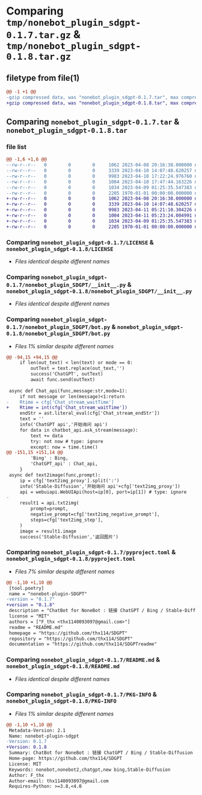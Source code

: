 # Comparing `tmp/nonebot_plugin_sdgpt-0.1.7.tar.gz` & `tmp/nonebot_plugin_sdgpt-0.1.8.tar.gz`

## filetype from file(1)

```diff
@@ -1 +1 @@
-gzip compressed data, was "nonebot_plugin_sdgpt-0.1.7.tar", max compression
+gzip compressed data, was "nonebot_plugin_sdgpt-0.1.8.tar", max compression
```

## Comparing `nonebot_plugin_sdgpt-0.1.7.tar` & `nonebot_plugin_sdgpt-0.1.8.tar`

### file list

```diff
@@ -1,6 +1,6 @@
--rw-r--r--   0        0        0     1062 2023-04-08 20:16:38.000000 nonebot_plugin_sdgpt-0.1.7/LICENSE
--rw-r--r--   0        0        0     3339 2023-04-10 14:07:48.620257 nonebot_plugin_sdgpt-0.1.7/nonebot_plugin_SDGPT/__init__.py
--rw-r--r--   0        0        0     9983 2023-04-10 17:22:24.976760 nonebot_plugin_sdgpt-0.1.7/nonebot_plugin_SDGPT/bot.py
--rw-r--r--   0        0        0     1004 2023-04-10 17:47:44.163226 nonebot_plugin_sdgpt-0.1.7/pyproject.toml
--rw-r--r--   0        0        0     1034 2023-04-09 01:25:35.547383 nonebot_plugin_sdgpt-0.1.7/README.md
--rw-r--r--   0        0        0     2205 1970-01-01 00:00:00.000000 nonebot_plugin_sdgpt-0.1.7/PKG-INFO
+-rw-r--r--   0        0        0     1062 2023-04-08 20:16:38.000000 nonebot_plugin_sdgpt-0.1.8/LICENSE
+-rw-r--r--   0        0        0     3339 2023-04-10 14:07:48.620257 nonebot_plugin_sdgpt-0.1.8/nonebot_plugin_SDGPT/__init__.py
+-rw-r--r--   0        0        0     9983 2023-04-11 05:21:10.304226 nonebot_plugin_sdgpt-0.1.8/nonebot_plugin_SDGPT/bot.py
+-rw-r--r--   0        0        0     1004 2023-04-11 05:23:24.004991 nonebot_plugin_sdgpt-0.1.8/pyproject.toml
+-rw-r--r--   0        0        0     1034 2023-04-09 01:25:35.547383 nonebot_plugin_sdgpt-0.1.8/README.md
+-rw-r--r--   0        0        0     2205 1970-01-01 00:00:00.000000 nonebot_plugin_sdgpt-0.1.8/PKG-INFO
```

### Comparing `nonebot_plugin_sdgpt-0.1.7/LICENSE` & `nonebot_plugin_sdgpt-0.1.8/LICENSE`

 * *Files identical despite different names*

### Comparing `nonebot_plugin_sdgpt-0.1.7/nonebot_plugin_SDGPT/__init__.py` & `nonebot_plugin_sdgpt-0.1.8/nonebot_plugin_SDGPT/__init__.py`

 * *Files identical despite different names*

### Comparing `nonebot_plugin_sdgpt-0.1.7/nonebot_plugin_SDGPT/bot.py` & `nonebot_plugin_sdgpt-0.1.8/nonebot_plugin_SDGPT/bot.py`

 * *Files 1% similar despite different names*

```diff
@@ -94,15 +94,15 @@
     if len(out_text) < len(text) or mode == 0:
         outText = text.replace(out_text,'')
         success('ChatGPT', outText)
         await func.send(outText)
     
 async def Chat_api(func,message:str,mode=1):
     if not message or len(message)<1:return
-    Rtime = cfg['Chat_stream_waitTime']
+    Rtime = int(cfg['Chat_stream_waitTime'])
     endStr = ast.literal_eval(cfg['Chat_stream_endStr'])
     text = ''
     info('ChatGPT api','开始询问 api')
     for data in chatbot_api.ask_stream(message):
         text += data 
         try: not now # type: ignore
         except: now = time.time()
@@ -151,15 +151,14 @@
         'Bing' : Bing,
         'ChatGPT_api' : Chat_api,
     }
 async def text2image(func,prompt):
     ip = cfg['text2img_proxy'].split(':')
     info('Stable-Diffusion','开始询问 api'+cfg['text2img_proxy'])
     api = webuiapi.WebUIApi(host=ip[0], port=ip[1]) # type: ignore
-    
     result1 = api.txt2img(
         prompt=prompt,
         negative_prompt=cfg['text2img_negative_prompt'],
         steps=cfg['text2img_step'],
     )
     image = result1.image
     success('Stable-Diffusion','返回图片')
```

### Comparing `nonebot_plugin_sdgpt-0.1.7/pyproject.toml` & `nonebot_plugin_sdgpt-0.1.8/pyproject.toml`

 * *Files 7% similar despite different names*

```diff
@@ -1,10 +1,10 @@
 [tool.poetry]
 name = "nonebot-plugin-SDGPT"
-version = "0.1.7"
+version = "0.1.8"
 description = "ChatBot for NoneBot : 链接 ChatGPT / Bing / Stable-Diffusion : ChatGPT Bing聊天, gpt解析自然语言转Stable-Diffusion生成图像"
 license = "MIT"
 authors = ["F_thx <thx1140093097@gmail.com>"]
 readme = "README.md"
 homepage = "https://github.com/thx114/SDGPT"
 repository = "https://github.com/thx114/SDGPT"
 documentation = "https://github.com/thx114/SDGPTreadme"
```

### Comparing `nonebot_plugin_sdgpt-0.1.7/README.md` & `nonebot_plugin_sdgpt-0.1.8/README.md`

 * *Files identical despite different names*

### Comparing `nonebot_plugin_sdgpt-0.1.7/PKG-INFO` & `nonebot_plugin_sdgpt-0.1.8/PKG-INFO`

 * *Files 1% similar despite different names*

```diff
@@ -1,10 +1,10 @@
 Metadata-Version: 2.1
 Name: nonebot-plugin-sdgpt
-Version: 0.1.7
+Version: 0.1.8
 Summary: ChatBot for NoneBot : 链接 ChatGPT / Bing / Stable-Diffusion : ChatGPT Bing聊天, gpt解析自然语言转Stable-Diffusion生成图像
 Home-page: https://github.com/thx114/SDGPT
 License: MIT
 Keywords: nonebot,nonebot2,chatgpt,new bing,Stable-Diffusion
 Author: F_thx
 Author-email: thx1140093097@gmail.com
 Requires-Python: >=3.8,<4.0
```

